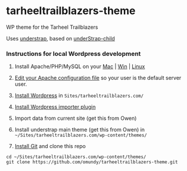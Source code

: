 # tarheeltrailblazers-theme
WP theme for the Tarheel Trailblazers

Uses [understrap](https://github.com/understrap/understrap/), based on [underStrap-child](https://github.com/understrap/understrap-child)


### Instructions for local Wordpress development

1. Install Apache/PHP/MySQL on your [Mac](https://coolestguidesontheplanet.com/?s=php+mysql+mac)
| [Win](https://www.google.com/search?q=php+mysql+windows)
| [Linux](https://www.google.com/search?q=install+php+mysql+linux+desktop)

2. [Edit your Apache configuration file](https://stackoverflow.com/a/9625465/441878) so your user is the default server user.

3. [Install Wordpress](https://codex.wordpress.org/Installing_WordPress) in `Sites/tarheeltrailblazers.com/`

4. [Install Wordpress importer plugin](https://wordpress.org/plugins/wordpress-importer/)

5. Import data from current site (get this from Owen)

5. Install understrap main theme (get this from Owen) in `~/Sites/tarheeltrailblazers.com/wp-content/themes/`

6. [Install Git](https://git-scm.com/book/en/v2/Getting-Started-Installing-Git) and clone this repo

```
cd ~/Sites/tarheeltrailblazers.com/wp-content/themes/
git clone https://github.com/omundy/tarheeltrailblazers-theme.git
```
